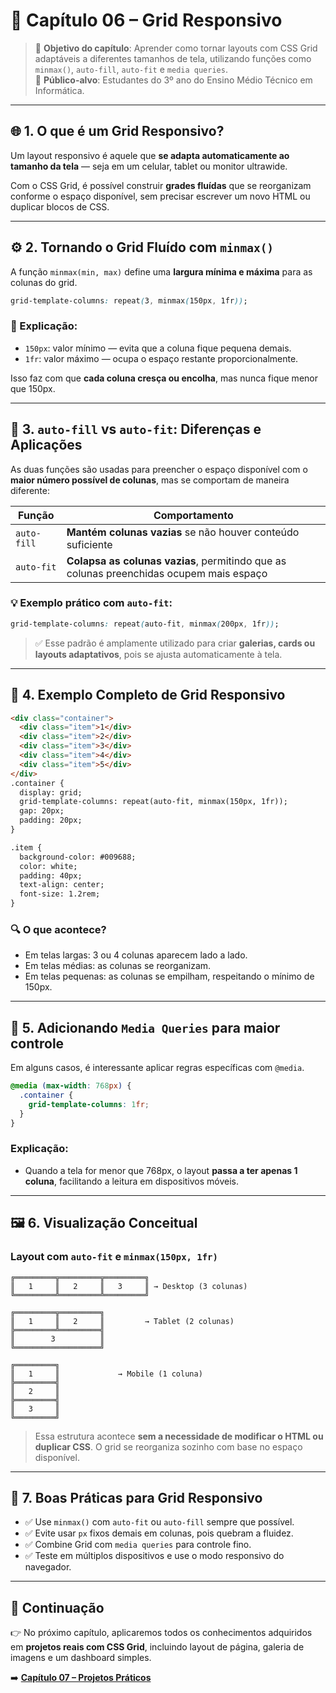 # 🧩 Capítulo 06 – Grid Responsivo

> 📘 **Objetivo do capítulo**: Aprender como tornar layouts com CSS Grid adaptáveis a diferentes tamanhos de tela, utilizando funções como `minmax()`, `auto-fill`, `auto-fit` e `media queries`.  
> 🎯 **Público-alvo**: Estudantes do 3º ano do Ensino Médio Técnico em Informática.

---

## 🌐 1. O que é um Grid Responsivo?

Um layout responsivo é aquele que **se adapta automaticamente ao tamanho da tela** — seja em um celular, tablet ou monitor ultrawide.

Com o CSS Grid, é possível construir **grades fluídas** que se reorganizam conforme o espaço disponível, sem precisar escrever um novo HTML ou duplicar blocos de CSS.

---

## ⚙️ 2. Tornando o Grid Fluído com `minmax()`

A função `minmax(min, max)` define uma **largura mínima e máxima** para as colunas do grid.

```css
grid-template-columns: repeat(3, minmax(150px, 1fr));
```

### 🧠 Explicação:

- `150px`: valor mínimo — evita que a coluna fique pequena demais.
- `1fr`: valor máximo — ocupa o espaço restante proporcionalmente.

Isso faz com que **cada coluna cresça ou encolha**, mas nunca fique menor que 150px.

------

## 🔁 3. `auto-fill` vs `auto-fit`: Diferenças e Aplicações

As duas funções são usadas para preencher o espaço disponível com o **maior número possível de colunas**, mas se comportam de maneira diferente:

| Função      | Comportamento                                                |
| ----------- | ------------------------------------------------------------ |
| `auto-fill` | **Mantém colunas vazias** se não houver conteúdo suficiente  |
| `auto-fit`  | **Colapsa as colunas vazias**, permitindo que as colunas preenchidas ocupem mais espaço |

### 💡 Exemplo prático com `auto-fit`:

```css
grid-template-columns: repeat(auto-fit, minmax(200px, 1fr));
```

> ✅ Esse padrão é amplamente utilizado para criar **galerias, cards ou layouts adaptativos**, pois se ajusta automaticamente à tela.

------

## 🧪 4. Exemplo Completo de Grid Responsivo

```html
<div class="container">
  <div class="item">1</div>
  <div class="item">2</div>
  <div class="item">3</div>
  <div class="item">4</div>
  <div class="item">5</div>
</div>
.container {
  display: grid;
  grid-template-columns: repeat(auto-fit, minmax(150px, 1fr));
  gap: 20px;
  padding: 20px;
}

.item {
  background-color: #009688;
  color: white;
  padding: 40px;
  text-align: center;
  font-size: 1.2rem;
}
```

### 🔍 O que acontece?

- Em telas largas: 3 ou 4 colunas aparecem lado a lado.
- Em telas médias: as colunas se reorganizam.
- Em telas pequenas: as colunas se empilham, respeitando o mínimo de 150px.

------

## 📱 5. Adicionando `Media Queries` para maior controle

Em alguns casos, é interessante aplicar regras específicas com `@media`.

```css
@media (max-width: 768px) {
  .container {
    grid-template-columns: 1fr;
  }
}
```

### Explicação:

- Quando a tela for menor que 768px, o layout **passa a ter apenas 1 coluna**, facilitando a leitura em dispositivos móveis.

------

## 🖼️ 6. Visualização Conceitual

### Layout com `auto-fit` e `minmax(150px, 1fr)`

```
╔═════════╦═════════╦═════════╗
║   1     ║   2     ║   3     ║ → Desktop (3 colunas)
╚═════════╩═════════╩═════════╝

╔═════════╦═════════╗
║   1     ║   2     ║         → Tablet (2 colunas)
╠═════════╩═════════╣
║        3          ║
╚═══════════════════╝

╔═════════╗
║   1     ║             → Mobile (1 coluna)
╠═════════╣
║   2     ║
╠═════════╣
║   3     ║
╚═════════╝
```

> Essa estrutura acontece **sem a necessidade de modificar o HTML ou duplicar CSS**. O grid se reorganiza sozinho com base no espaço disponível.

------

## 🧠 7. Boas Práticas para Grid Responsivo

- ✅ Use `minmax()` com `auto-fit` ou `auto-fill` sempre que possível.
- ✅ Evite usar `px` fixos demais em colunas, pois quebram a fluidez.
- ✅ Combine Grid com `media queries` para controle fino.
- ✅ Teste em múltiplos dispositivos e use o modo responsivo do navegador.

------

## 📘 Continuação

👉 No próximo capítulo, aplicaremos todos os conhecimentos adquiridos em **projetos reais com CSS Grid**, incluindo layout de página, galeria de imagens e um dashboard simples.

➡️ [**Capítulo 07 – Projetos Práticos**](./07-projetos-praticos.md)


